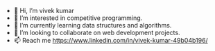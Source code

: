 - 👋 Hi, I’m vivek kumar
- 👀 I’m interested in competitive programming.
- 🌱 I’m currently learning data structures and algorithms. 
- 💞️ I’m looking to collaborate on web development projects. 
- 📫 Reach me https://www.linkedin.com/in/vivek-kumar-49b04b196/

<!---
Keepitsimpleforme/Keepitsimpleforme is a ✨ special ✨ repository because its `README.md` (this file) appears on your GitHub profile.
You can click the Preview link to take a look at your changes.
--->
